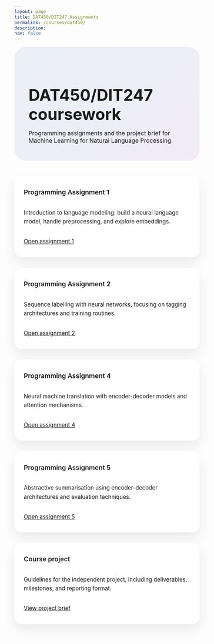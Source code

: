 ```yaml
---
layout: page
title: DAT450/DIT247 Assignments
permalink: /courses/dat450/
description:
nav: false
---
```


<style>
  .dat450-hero {
    background: linear-gradient(135deg, rgba(10, 95, 166, 0.08), rgba(95, 28, 160, 0.08));
    border-radius: 2rem;
    padding: 2.8rem 2.4rem;
    margin-bottom: 2.6rem;
  }

  .dat450-hero h1 {
    font-size: clamp(2.1rem, 4.5vw, 2.8rem);
    font-weight: 700;
    margin-bottom: 0.8rem;
  }

  .dat450-hero p {
    font-size: 1rem;
    color: var(--text-muted);
    max-width: 720px;
    margin-bottom: 0;
  }

  .dat450-grid {
    display: grid;
    grid-template-columns: repeat(auto-fit, minmax(280px, 1fr));
    gap: 1.8rem;
  }

  .dat450-card {
    background-color: var(--global-card-bg-color, #fff);
    border-radius: 1.3rem;
    padding: 1.9rem 1.6rem;
    box-shadow: 0 16px 32px rgba(0, 0, 0, 0.08);
    display: flex;
    flex-direction: column;
    gap: 0.9rem;
    font-size: 0.95rem;
    line-height: 1.6;
  }

  .dat450-card h2 {
    font-size: 1.1rem;
    font-weight: 600;
    margin: 0;
  }

  .dat450-card a {
    color: inherit;
    text-decoration: underline;
  }

  @media (max-width: 576px) {
    .dat450-hero {
      padding: 2.3rem 1.8rem;
    }

    .dat450-card {
      padding: 1.6rem 1.4rem;
    }
  }
</style>

<section class="dat450-hero">
  <h1>DAT450/DIT247 coursework</h1>
  <p>Programming assignments and the project brief for Machine Learning for Natural Language Processing.</p>
</section>

<div class="dat450-grid">
  <article class="dat450-card">
    <h2>Programming Assignment 1</h2>
    <p>Introduction to language modeling: build a neural language model, handle preprocessing, and explore embeddings.</p>
    <a href="{{ '/courses/dat450/assignment1/' | relative_url }}">Open assignment 1</a>
  </article>
  <article class="dat450-card">
    <h2>Programming Assignment 2</h2>
    <p>Sequence labelling with neural networks, focusing on tagging architectures and training routines.</p>
    <a href="{{ '/courses/dat450/assignment2/' | relative_url }}">Open assignment 2</a>
  </article>
  <article class="dat450-card">
    <h2>Programming Assignment 4</h2>
    <p>Neural machine translation with encoder-decoder models and attention mechanisms.</p>
    <a href="{{ '/courses/dat450/assignment4/' | relative_url }}">Open assignment 4</a>
  </article>
  <article class="dat450-card">
    <h2>Programming Assignment 5</h2>
    <p>Abstractive summarisation using encoder-decoder architectures and evaluation techniques.</p>
    <a href="{{ '/courses/dat450/assignment5/' | relative_url }}">Open assignment 5</a>
  </article>
  <article class="dat450-card">
    <h2>Course project</h2>
    <p>Guidelines for the independent project, including deliverables, milestones, and reporting format.</p>
    <a href="{{ '/courses/dat450/project/' | relative_url }}">View project brief</a>
  </article>
</div>
